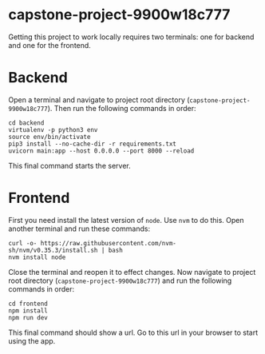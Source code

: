 # capstone-project-9900w18c777
Getting this project to work locally requires two terminals: one for backend and one for the frontend.

# Backend
Open a terminal and navigate to project root directory (`capstone-project-9900w18c777`). Then run the following commands in order:
```
cd backend
virtualenv -p python3 env
source env/bin/activate
pip3 install --no-cache-dir -r requirements.txt
uvicorn main:app --host 0.0.0.0 --port 8000 --reload
```
This final command starts the server.

# Frontend
First you need install the latest version of `node`. Use `nvm` to do this. Open another terminal and run these commands:
```
curl -o- https://raw.githubusercontent.com/nvm-sh/nvm/v0.35.3/install.sh | bash
nvm install node
```
Close the terminal and reopen it to effect changes. Now navigate to project root directory (`capstone-project-9900w18c777`) and run the following commands in order:
```
cd frontend
npm install
npm run dev
```
This final command should show a url. Go to this url in your browser to start using the app.

